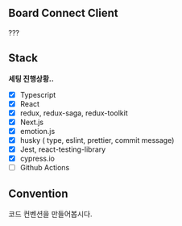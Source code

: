 ## Board Connect Client

???

## Stack

**세팅 진행상황..**

- [x] Typescript
- [x] React
- [x] redux, redux-saga, redux-toolkit
- [x] Next.js
- [x] emotion.js
- [x] husky ( type, eslint, prettier, commit message)
- [x] Jest, react-testing-library
- [x] cypress.io
- [ ] Github Actions

## Convention

코드 컨벤션을 만들어봅시다.
